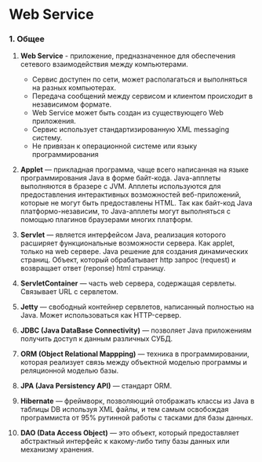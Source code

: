 # Web Service

### 1. Общее

1. **Web Service** - приложение, предназначенное для обеспечения сетевого взаимодействия между компьютерами. 
   - Сервис доступен по сети, может располагаться и выполняться на разных компьютерах. 
   - Передача сообщений между сервисом и клиентом происходит в независимом формате.
   - Web Service может быть создан из существующего Web приложения.
   - Сервис использует стандартизированную XML messaging систему.
   - Не привязан к операционной системе или языку программирования

2. **Applet** — прикладная программа, чаще всего написанная на языке программирования Java в форме байт-кода. 
Java-апплеты выполняются в бразере с JVM. Апплеты используются для предоставления интерактивных возможностей 
веб-приложений, которые не могут быть предоставлены HTML. Так как байт-код Java платформо-независим, то Java-апплеты 
могут выполняться с помощью плагинов браузерами многих платформ.

3. **Servlet** — является интерфейсом Java, реализация которого расширяет функциональные возможности сервера. Как 
applet, только на web сервере. Java решение для создания динамических страниц. Объект, который обрабатывает http 
запрос (request) и возвращает ответ (reponse) html страницу.

4. **ServletContainer** — часть web сервера, содержащая сервлеты. Связывает URL с сервлетом.

5. **Jetty** — свободный контейнер сервлетов, написанный полностью на Java. Может использоваться как HTTP-сервер.

6. **JDBC (Java DataBase Connectivity)** — позволяет Java приложениям получить доступ к данным различных СУБД.

7. **ORM (Object Relational Mappping)** — техника в программировании, которая реализует связь между объектной моделью 
программы и реляционной моделью базы.

8. **JPA (Java Persistency API)** — стандарт ORM.

9. **Hibernate** — фреймворк, позволяющий отображать классы из Java в таблицы DB используя XML файлы, и тем самым 
освобождая программиста от 95% рутинной работы с тасками для базы данных.

10. **DAO (Data Access Object)** —  это объект, который предоставляет абстрактный интерфейс к какому-либо типу базы 
данных или механизму хранения. 